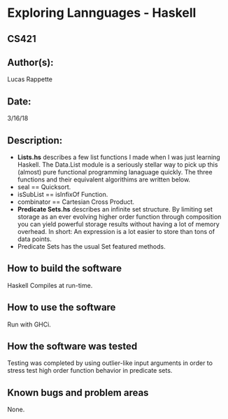 # Exploring Lannguages - Haskell
## CS421

## Author(s):

Lucas Rappette

## Date:

3/16/18


## Description:

- __Lists.hs__ describes a few list functions I made when I was just learning Haskell. The Data.List module is a seriously stellar way to pick up this (almost) pure functional programming lanaguage quickly. The three functions and their equivalent algorithims are written below.
 - seal == Quicksort.
 - isSubList == isInfixOf Function.
 - combinator == Cartesian Cross Product.
- __Predicate Sets.hs__ describes an infinite set structure. By limiting set storage as an ever evolving higher order function through composition
you can yield powerful storage results without having a lot of memory overhead. In short: An expression is a lot easier to store than tons of data points.
 - Predicate Sets has the usual Set featured methods.

## How to build the software

Haskell Compiles at run-time.


## How to use the software

Run with GHCi.


## How the software was tested

Testing was completed by using outlier-like input arguments in order to stress
test high order function behavior in predicate sets.


## Known bugs and problem areas

None.